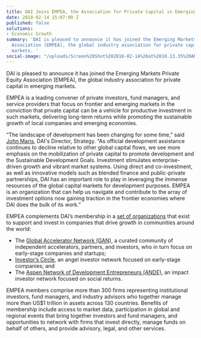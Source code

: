 ```yaml
---
title: DAI Joins EMPEA, the Association for Private Capital in Emerging Markets
date: 2018-02-14 15:07:00 Z
published: false
solutions:
- Economic Growth
summary: 'DAI is pleased to announce it has joined the Emerging Markets Private Equity
  Association (EMPEA), the global industry association for private capital in emerging
  markets. '
social-image: "/uploads/Screen%20Shot%202018-02-14%20at%2010.13.35%20AM.png"
---
```


DAI is pleased to announce it has joined the Emerging Markets Private Equity Association (EMPEA), the global industry association for private capital in emerging markets. 

EMPEA is a leading convener of private investors, fund managers, and service providers that focus on frontier and emerging markets in the conviction that private capital can be a vehicle for productive investment in such markets, delivering long-term returns while promoting the sustainable growth of local companies and emerging economies. 

“The landscape of development has been changing for some time,” said [John Maris](https://www.dai.com/who-we-are/our-team/john-maris), DAI's Director, Strategy. “As official development assistance continues to decline relative to other global capital flows, we see more emphasis on the mobilization of private capital to promote development and the Sustainable Development Goals. Investment stimulates enterprise-driven growth and vibrant market systems. Using direct and co-investment, as well as innovative models such as blended finance and public-private partnerships, DAI has an important role to play in leveraging the immense resources of the global capital markets for development purposes. EMPEA is an organization that can help us navigate and contribute to the array of investment options now gaining traction in the frontier economies where DAI does the bulk of its work.”

EMPEA complements DAI’s membership in a [set of organizations](https://www.dai.com/news/dai-joins-investors-circle-ande-global-leaders-in-mobilizing-investment-and-capital-for-small-and-growing-businesses) that exist to support and invest in companies that drive growth in communities around the world:

* The [Global Accelerator Network (GAN)](https://www.gan.co/), a curated community of independent accelerators, partners, and investors, who in turn focus on early-stage companies and startups;
* [Investor’s Circle](http://investorscircle.net/), an angel investor network focused on early-stage companies; and 
* The [Aspen Network of Development Entrepreneurs (ANDE)](http://www.andeglobal.org/), an impact investor network focused on social returns.

EMPEA members comprise more than 300 firms representing institutional investors, fund managers, and industry advisors who together manage more than US$1 trillion in assets across 130 countries. Benefits of membership include access to market data, participation in global and regional events that bring together investors and fund managers, and opportunities to network with firms that invest directly, manage funds on behalf of others, and provide advisory, legal, and other services.